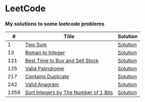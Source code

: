 # LeetCode 

### **My solutions to some leetcode problems**

| **#** | **Title**                                                              | **Solution**                             |
|-------|------------------------------------------------------------------------|------------------------------------------|
| 1     | [Two Sum](https://leetcode.com/problems/two-sum/)            | [Solution](./src/TwoSum.java)            |
| 13    | [Roman to Integer](https://leetcode.com/problems/roman-to-integer/)    | [Solution](./src/RomanToInteger.java)    |
| 121   | [Best Time to Buy and Sell Stock](https://leetcode.com/problems/best-time-to-buy-and-sell-stock/) | [Solution](./src/BestTimetoBuyandSellStock.java)   |
| 125   | [Valid Palindrome](https://leetcode.com/problems/valid-palindrome/) | [Solution](./src/ValidPalindrome.java)   |
| 217   | [Contains Duplicate](https://leetcode.com/problems/contains-duplicate/) | [Solution](./src/ContainsDuplicate.java) |
| 242   | [Valid Anagram](https://leetcode.com/problems/valid-anagram/) | [Solution](./src/ValidAnagram.java)      |
| 1356  | [Sort Integers by The Number of 1 Bits](https://leetcode.com/problems/sort-integers-by-the-number-of-1-bits/) | [Solution](./src/SortIntegersbyTheNumberof1Bits.java)      |
